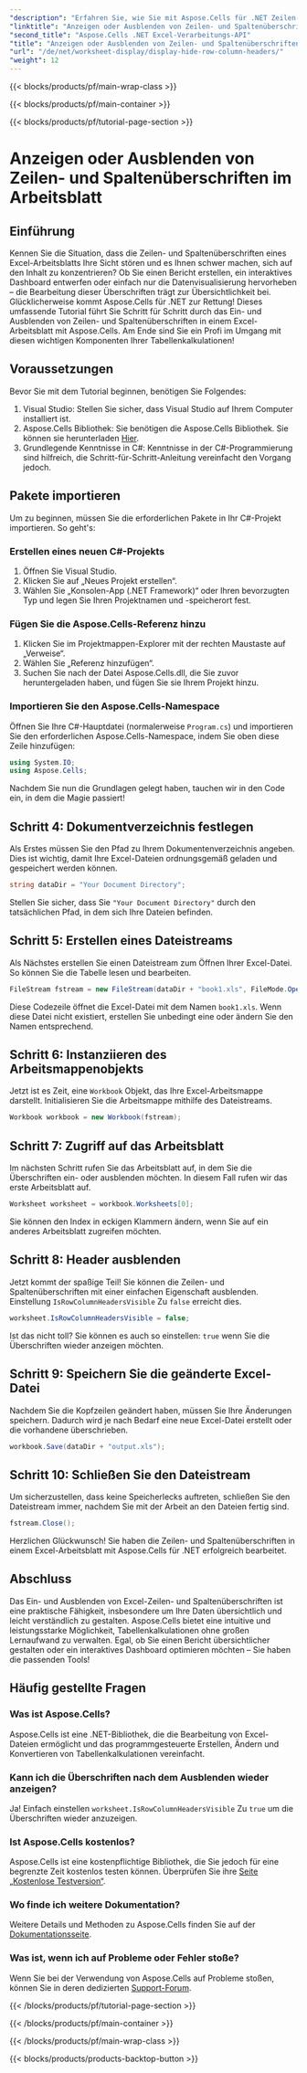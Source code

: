 ```yaml
---
"description": "Erfahren Sie, wie Sie mit Aspose.Cells für .NET Zeilen- und Spaltenüberschriften in Excel-Arbeitsblättern ein- oder ausblenden. Folgen Sie unserem ausführlichen Tutorial."
"linktitle": "Anzeigen oder Ausblenden von Zeilen- und Spaltenüberschriften im Arbeitsblatt"
"second_title": "Aspose.Cells .NET Excel-Verarbeitungs-API"
"title": "Anzeigen oder Ausblenden von Zeilen- und Spaltenüberschriften im Arbeitsblatt"
"url": "/de/net/worksheet-display/display-hide-row-column-headers/"
"weight": 12
---
```


{{< blocks/products/pf/main-wrap-class >}}

{{< blocks/products/pf/main-container >}}

{{< blocks/products/pf/tutorial-page-section >}}

# Anzeigen oder Ausblenden von Zeilen- und Spaltenüberschriften im Arbeitsblatt

## Einführung

Kennen Sie die Situation, dass die Zeilen- und Spaltenüberschriften eines Excel-Arbeitsblatts Ihre Sicht stören und es Ihnen schwer machen, sich auf den Inhalt zu konzentrieren? Ob Sie einen Bericht erstellen, ein interaktives Dashboard entwerfen oder einfach nur die Datenvisualisierung hervorheben – die Bearbeitung dieser Überschriften trägt zur Übersichtlichkeit bei. Glücklicherweise kommt Aspose.Cells für .NET zur Rettung! Dieses umfassende Tutorial führt Sie Schritt für Schritt durch das Ein- und Ausblenden von Zeilen- und Spaltenüberschriften in einem Excel-Arbeitsblatt mit Aspose.Cells. Am Ende sind Sie ein Profi im Umgang mit diesen wichtigen Komponenten Ihrer Tabellenkalkulationen!

## Voraussetzungen

Bevor Sie mit dem Tutorial beginnen, benötigen Sie Folgendes:

1. Visual Studio: Stellen Sie sicher, dass Visual Studio auf Ihrem Computer installiert ist.
2. Aspose.Cells Bibliothek: Sie benötigen die Aspose.Cells Bibliothek. Sie können sie herunterladen [Hier](https://releases.aspose.com/cells/net/).
3. Grundlegende Kenntnisse in C#: Kenntnisse in der C#-Programmierung sind hilfreich, die Schritt-für-Schritt-Anleitung vereinfacht den Vorgang jedoch.

## Pakete importieren

Um zu beginnen, müssen Sie die erforderlichen Pakete in Ihr C#-Projekt importieren. So geht's:

### Erstellen eines neuen C#-Projekts

1. Öffnen Sie Visual Studio.
2. Klicken Sie auf „Neues Projekt erstellen“.
3. Wählen Sie „Konsolen-App (.NET Framework)“ oder Ihren bevorzugten Typ und legen Sie Ihren Projektnamen und -speicherort fest.

### Fügen Sie die Aspose.Cells-Referenz hinzu

1. Klicken Sie im Projektmappen-Explorer mit der rechten Maustaste auf „Verweise“.
2. Wählen Sie „Referenz hinzufügen“.
3. Suchen Sie nach der Datei Aspose.Cells.dll, die Sie zuvor heruntergeladen haben, und fügen Sie sie Ihrem Projekt hinzu.

### Importieren Sie den Aspose.Cells-Namespace

Öffnen Sie Ihre C#-Hauptdatei (normalerweise `Program.cs`) und importieren Sie den erforderlichen Aspose.Cells-Namespace, indem Sie oben diese Zeile hinzufügen:

```csharp
using System.IO;
using Aspose.Cells;
```

Nachdem Sie nun die Grundlagen gelegt haben, tauchen wir in den Code ein, in dem die Magie passiert!

## Schritt 4: Dokumentverzeichnis festlegen

Als Erstes müssen Sie den Pfad zu Ihrem Dokumentenverzeichnis angeben. Dies ist wichtig, damit Ihre Excel-Dateien ordnungsgemäß geladen und gespeichert werden können.

```csharp
string dataDir = "Your Document Directory";
```

Stellen Sie sicher, dass Sie `"Your Document Directory"` durch den tatsächlichen Pfad, in dem sich Ihre Dateien befinden.

## Schritt 5: Erstellen eines Dateistreams

Als Nächstes erstellen Sie einen Dateistream zum Öffnen Ihrer Excel-Datei. So können Sie die Tabelle lesen und bearbeiten.

```csharp
FileStream fstream = new FileStream(dataDir + "book1.xls", FileMode.Open);
```

Diese Codezeile öffnet die Excel-Datei mit dem Namen `book1.xls`. Wenn diese Datei nicht existiert, erstellen Sie unbedingt eine oder ändern Sie den Namen entsprechend.

## Schritt 6: Instanziieren des Arbeitsmappenobjekts

Jetzt ist es Zeit, eine `Workbook` Objekt, das Ihre Excel-Arbeitsmappe darstellt. Initialisieren Sie die Arbeitsmappe mithilfe des Dateistreams.

```csharp
Workbook workbook = new Workbook(fstream);
```

## Schritt 7: Zugriff auf das Arbeitsblatt

Im nächsten Schritt rufen Sie das Arbeitsblatt auf, in dem Sie die Überschriften ein- oder ausblenden möchten. In diesem Fall rufen wir das erste Arbeitsblatt auf.

```csharp
Worksheet worksheet = workbook.Worksheets[0];
```

Sie können den Index in eckigen Klammern ändern, wenn Sie auf ein anderes Arbeitsblatt zugreifen möchten.

## Schritt 8: Header ausblenden

Jetzt kommt der spaßige Teil! Sie können die Zeilen- und Spaltenüberschriften mit einer einfachen Eigenschaft ausblenden. Einstellung `IsRowColumnHeadersVisible` Zu `false` erreicht dies.

```csharp
worksheet.IsRowColumnHeadersVisible = false;
```

Ist das nicht toll? Sie können es auch so einstellen: `true` wenn Sie die Überschriften wieder anzeigen möchten.

## Schritt 9: Speichern Sie die geänderte Excel-Datei

Nachdem Sie die Kopfzeilen geändert haben, müssen Sie Ihre Änderungen speichern. Dadurch wird je nach Bedarf eine neue Excel-Datei erstellt oder die vorhandene überschrieben.

```csharp
workbook.Save(dataDir + "output.xls");
```

## Schritt 10: Schließen Sie den Dateistream

Um sicherzustellen, dass keine Speicherlecks auftreten, schließen Sie den Dateistream immer, nachdem Sie mit der Arbeit an den Dateien fertig sind.

```csharp
fstream.Close();
```

Herzlichen Glückwunsch! Sie haben die Zeilen- und Spaltenüberschriften in einem Excel-Arbeitsblatt mit Aspose.Cells für .NET erfolgreich bearbeitet. 

## Abschluss

Das Ein- und Ausblenden von Excel-Zeilen- und Spaltenüberschriften ist eine praktische Fähigkeit, insbesondere um Ihre Daten übersichtlich und leicht verständlich zu gestalten. Aspose.Cells bietet eine intuitive und leistungsstarke Möglichkeit, Tabellenkalkulationen ohne großen Lernaufwand zu verwalten. Egal, ob Sie einen Bericht übersichtlicher gestalten oder ein interaktives Dashboard optimieren möchten – Sie haben die passenden Tools!

## Häufig gestellte Fragen

### Was ist Aspose.Cells?
Aspose.Cells ist eine .NET-Bibliothek, die die Bearbeitung von Excel-Dateien ermöglicht und das programmgesteuerte Erstellen, Ändern und Konvertieren von Tabellenkalkulationen vereinfacht.

### Kann ich die Überschriften nach dem Ausblenden wieder anzeigen?
Ja! Einfach einstellen `worksheet.IsRowColumnHeadersVisible` Zu `true` um die Überschriften wieder anzuzeigen.

### Ist Aspose.Cells kostenlos?
Aspose.Cells ist eine kostenpflichtige Bibliothek, die Sie jedoch für eine begrenzte Zeit kostenlos testen können. Überprüfen Sie ihre [Seite „Kostenlose Testversion“](https://releases.aspose.com/).

### Wo finde ich weitere Dokumentation?
Weitere Details und Methoden zu Aspose.Cells finden Sie auf der [Dokumentationsseite](https://reference.aspose.com/cells/net/).

### Was ist, wenn ich auf Probleme oder Fehler stoße?
Wenn Sie bei der Verwendung von Aspose.Cells auf Probleme stoßen, können Sie in deren dedizierten [Support-Forum](https://forum.aspose.com/c/cells/9).

{{< /blocks/products/pf/tutorial-page-section >}}

{{< /blocks/products/pf/main-container >}}

{{< /blocks/products/pf/main-wrap-class >}}

{{< blocks/products/products-backtop-button >}}
